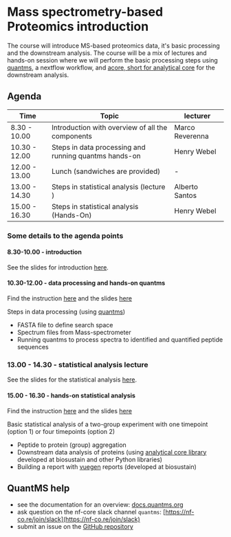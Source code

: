 # Mass spectrometry-based Proteomics introduction

The course will introduce MS-based proteomics data, it's basic processing and
the downstream analysis. The course will be a mix of lectures and hands-on session
where we will perform the basic processing steps using
[quantms](https://docs.quantms.org/en/latest/), a nextflow workflow, and
[acore, short for analytical core](https://analytics-core.readthedocs.io/latest/)
for the downstream analysis.

## Agenda

| Time          | Topic                                                 | lecturer        |
| ------------- | ----------------------------------------------------- | --------------- |
| 8.30 - 10.00  | Introduction with overview of all the components      | Marco Reverenna |
| 10.30 - 12.00 | Steps in data processing and running quantms hands-on | Henry Webel     |
| 12.00 - 13.00 | Lunch (sandwiches are provided)                       | -               |
| 13.00 - 14.30 | Steps in statistical analysis (lecture )              | Alberto Santos  |
| 15.00 - 16.30 | Steps in statistical analysis (Hands-On)              | Henry Webel     |

### Some details to the agenda points

#### 8.30-10.00 - introduction

See the slides for introduction [here](docs/slides/introduction.pdf).

#### 10.30-12.00 - data processing and hands-on quantms

Find the instruction [here](docs/instructions_quantms_PXD04621.md) and the slides [here](docs/slides/quantms_and_data_analysis.pdf)

Steps in data processing (using [quantms](https://docs.quantms.org/en/latest/))

- FASTA file to define search space
- Spectrum files from Mass-spectrometer
- Running quantms to process spectra to identified and quantified peptide sequences

### 13.00 - 14.30 - statistical analysis lecture

See the slides for the statistical analysis [here](docs/slides/downstream_analysis.pdf).

#### 15.00 - 16.30 - hands-on statistical analysis

Find the instruction [here](docs/instructions_statistics_PXD04621.md) and the slides [here](docs/slides/quantms_and_data_analysis.pdf)

Basic statistical analysis of a two-group experiment with one timepoint (option 1) or four timepoints (option 2)

- Peptide to protein (group) aggregation
- Downstream data analysis of proteins (using [analytical core library](https://analytics-core.readthedocs.io/latest/)
  developed at biosustain and other Python libraries)
- Building a report with [vuegen](https://vuegen.readthedocs.io/en/latest/) reports (developed at biosustain)

## QuantMS help

- see the documentation for an overview: [docs.quantms.org](https://docs.quantms.org)
- ask question on the nf-core slack channel `quantms`: [https://nf-co.re/join/slack](https://nf-co.re/join/slack)
- submit an issue on the [GitHub repository](https://github.com/bigbio/quantms/issues)






